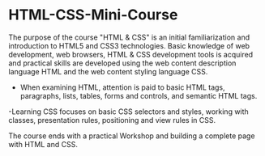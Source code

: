 # HTML-CSS-Mini-Course

The purpose of the course "HTML & CSS" is an initial familiarization and introduction to HTML5 and CSS3 technologies. Basic knowledge of web development, web browsers, HTML & CSS development tools is acquired and practical skills are developed using the web content description language HTML and the web content styling language CSS.

 - When examining HTML, attention is paid to basic HTML tags, paragraphs, lists, tables, forms and controls, and semantic HTML tags.

 -Learning CSS focuses on basic CSS selectors and styles, working with classes, presentation rules, positioning and view rules in CSS.

The course ends with a practical Workshop and building a complete page with HTML and CSS.
